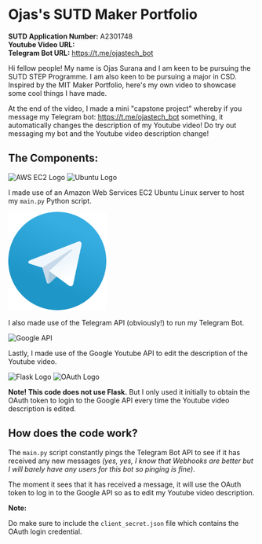 # Ojas's SUTD Maker Portfolio

**SUTD Application Number:** A2301748  
**Youtube Video URL:**  
**Telegram Bot URL:** https://t.me/ojastech_bot

Hi fellow people! My name is Ojas Surana and I am keen to be pursuing the SUTD STEP Programme. I am also keen to be pursuing a major in CSD. Inspired by the MIT Maker Portfolio, here's my own video to showcase some cool things I have made.

At the end of the video, I made a mini "capstone project" whereby if you message my Telegram bot: https://t.me/ojastech_bot something, it automatically changes the description of my Youtube video! Do try out messaging my bot and the Youtube video description change!

## The Components:

<img src="https://www.educative.io/api/edpresso/shot/5757582081785856/image/5707702298738688" alt="AWS EC2 Logo" width="200"/> 
<img src="https://encrypted-tbn0.gstatic.com/images?q=tbn:ANd9GcRBEKNwby0l9dX5fW0krQcPlGrES_m0PBBVWT7yagQikMWoQnY45yXxdSe4wks7-DPGon8&usqp=CAU" alt="Ubuntu Logo" width="100"/>

I made use of an Amazon Web Services EC2 Ubuntu Linux server to host my `main.py` Python script.

<img src="https://raw.githubusercontent.com/github/explore/80688e429a7d4ef2fca1e82350fe8e3517d3494d/topics/telegram/telegram.png" alt="Telegram Logo" width="200"/>

I also made use of the Telegram API (obviously!) to run my Telegram Bot.

<img src="https://www.drupal.org/files/project-images/Google-API.jpg" alt="Google API" width="200"/>

Lastly, I made use of the Google Youtube API to edit the description of the Youtube video.

<img src="https://www.seekpng.com/png/detail/70-701539_flask-flask-python-png.png" alt="Flask Logo" width="100"/> 
<img src="https://upload.wikimedia.org/wikipedia/commons/d/d2/Oauth_logo.svg" alt="OAuth Logo" width="100"/>

**Note! This code does not use Flask.** But I only used it initially to obtain the OAuth token to login to the Google API every time the Youtube video description is edited.

## How does the code work?

The `main.py` script constantly pings the Telegram Bot API to see if it has received any new messages _(yes, yes, I know that Webhooks are better but I will barely have any users for this bot so pinging is fine)_.

The moment it sees that it has received a message, it will use the OAuth token to log in to the Google API so as to edit my Youtube video description.

**Note:**

Do make sure to include the `client_secret.json` file which contains the OAuth login credential.
